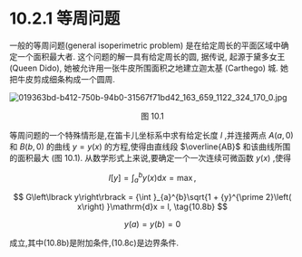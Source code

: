 # 10.2.1 等周问题

一般的等周问题(general isoperimetric problem) 是在给定周长的平面区域中确定一个面积最大者. 这个问题的解一具有给定周长的圆, 据传说, 起源于黛多女王 (Queen Dido), 她被允许用一张牛皮所围面积之地建立迦太基 (Carthego) 城. 她把牛皮剪成细条构成一个圆周.

![019363bd-b412-750b-94b0-31567f71bd42_163_659_1122_324_170_0.jpg](/images/019363bd-b412-750b-94b0-31567f71bd42_163_659_1122_324_170_0.jpg)

<center>图 10.1</center>

等周问题的一个特殊情形是,在笛卡儿坐标系中求有给定长度 $l$ ,并连接两点 $A\left( {a,0}\right)$ 和 $B\left( {b,0}\right)$ 的曲线 $y = y\left( x\right)$ 的方程,使得由直线段 $\overline{AB}$ 和该曲线所围的面积最大 (图 10.1). 从数学形式上来说,要确定一个一次连续可微函数 $y\left( x\right)$ ,使得

$$
I\left\lbrack  y\right\rbrack   = {\int }_{a}^{b}y\left( x\right) \mathrm{d}x = \max , \tag{10.8a}
$$

$$
G\left\lbrack  y\right\rbrack   = {\int }_{a}^{b}\sqrt{1 + {y}^{\prime 2}\left( x\right) }\mathrm{d}x = l, \tag{10.8b}
$$

$$
y\left( a\right)  = y\left( b\right)  = 0 \tag{10.8c}
$$

成立,其中(10.8b)是附加条件,(10.8c)是边界条件.
